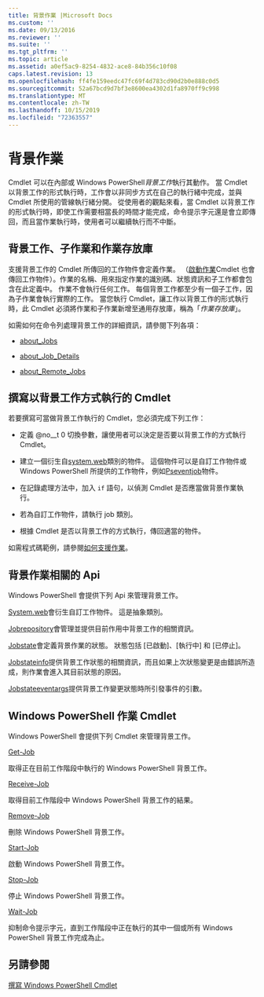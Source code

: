 ```yaml
---
title: 背景作業 |Microsoft Docs
ms.custom: ''
ms.date: 09/13/2016
ms.reviewer: ''
ms.suite: ''
ms.tgt_pltfrm: ''
ms.topic: article
ms.assetid: a0ef5ac9-8254-4832-ace8-84b356c10f08
caps.latest.revision: 13
ms.openlocfilehash: ff4fe159eedc47fc69f4d783cd90d2b0e888c0d5
ms.sourcegitcommit: 52a67bcd9d7bf3e8600ea4302d1fa8970ff9c998
ms.translationtype: MT
ms.contentlocale: zh-TW
ms.lasthandoff: 10/15/2019
ms.locfileid: "72363557"
---
```

# <a name="background-jobs"></a>背景作業

Cmdlet 可以在內部或 Windows PowerShell*背景工作*執行其動作。 當 Cmdlet 以背景工作的形式執行時，工作會以非同步方式在自己的執行緒中完成，並與 Cmdlet 所使用的管線執行緒分開。 從使用者的觀點來看，當 Cmdlet 以背景工作的形式執行時，即使工作需要相當長的時間才能完成，命令提示字元還是會立即傳回，而且當作業執行時，使用者可以繼續執行而不中斷。

## <a name="background-jobs-child-jobs-and-the-job-repository"></a>背景工作、子作業和作業存放庫

支援背景工作的 Cmdlet 所傳回的工作物件會定義作業。 （[啟動作業](/powershell/module/Microsoft.PowerShell.Core/Start-Job)Cmdlet 也會傳回工作物件）。作業的名稱、用來指定作業的識別碼、狀態資訊和子工作都會包含在此定義中。 作業不會執行任何工作。 每個背景工作都至少有一個子工作，因為子作業會執行實際的工作。 當您執行 Cmdlet，讓工作以背景工作的形式執行時，此 Cmdlet 必須將作業和子作業新增至通用存放庫，稱為「*作業存放庫*」。

如需如何在命令列處理背景工作的詳細資訊，請參閱下列各項：

- [about_Jobs](/powershell/module/microsoft.powershell.core/about/about_jobs)

- [about_Job_Details](/powershell/module/microsoft.powershell.core/about/about_job_details)

- [about_Remote_Jobs](/powershell/module/microsoft.powershell.core/about/about_remote_jobs)

## <a name="writing-a-cmdlet-that-runs-as-a-background-job"></a>撰寫以背景工作方式執行的 Cmdlet

若要撰寫可當做背景工作執行的 Cmdlet，您必須完成下列工作：

- 定義 @no__t 0 切換參數，讓使用者可以決定是否要以背景工作的方式執行 Cmdlet。

- 建立一個衍生自[system.web](/dotnet/api/System.Management.Automation.Job)類別的物件。 這個物件可以是自訂工作物件或 Windows PowerShell 所提供的工作物件，例如[Pseventjob](/dotnet/api/System.Management.Automation.PSEventJob)物件。

- 在記錄處理方法中，加入 `if` 語句，以偵測 Cmdlet 是否應當做背景作業執行。

- 若為自訂工作物件，請執行 job 類別。

- 根據 Cmdlet 是否以背景工作的方式執行，傳回適當的物件。

如需程式碼範例，請參閱[如何支援作業](./how-to-support-jobs.md)。

## <a name="background-job-related-apis"></a>背景作業相關的 Api

Windows PowerShell 會提供下列 Api 來管理背景工作。

[System.web](/dotnet/api/System.Management.Automation.Job)會衍生自訂工作物件。 這是抽象類別。

[Jobrepository](/dotnet/api/System.Management.Automation.JobRepository)會管理並提供目前作用中背景工作的相關資訊。

[Jobstate](/dotnet/api/System.Management.Automation.JobState)會定義背景作業的狀態。 狀態包括 [已啟動]、[執行中] 和 [已停止]。

[Jobstateinfo](/dotnet/api/System.Management.Automation.JobStateInfo)提供背景工作狀態的相關資訊，而且如果上次狀態變更是由錯誤所造成，則作業會進入其目前狀態的原因。

[Jobstateeventargs](/dotnet/api/System.Management.Automation.JobStateEventArgs)提供背景工作變更狀態時所引發事件的引數。

## <a name="windows-powershell-job-cmdlets"></a>Windows PowerShell 作業 Cmdlet

Windows PowerShell 會提供下列 Cmdlet 來管理背景工作。

[Get-Job](/powershell/module/Microsoft.PowerShell.Core/Get-Job)

取得正在目前工作階段中執行的 Windows PowerShell 背景工作。

[Receive-Job](/powershell/module/Microsoft.PowerShell.Core/Receive-Job)

取得目前工作階段中 Windows PowerShell 背景工作的結果。

[Remove-Job](/powershell/module/Microsoft.PowerShell.Core/Remove-Job)

刪除 Windows PowerShell 背景工作。

[Start-Job](/powershell/module/Microsoft.PowerShell.Core/Start-Job)

啟動 Windows PowerShell 背景工作。

[Stop-Job](/powershell/module/Microsoft.PowerShell.Core/Stop-Job)

停止 Windows PowerShell 背景工作。

[Wait-Job](/powershell/module/Microsoft.PowerShell.Core/Wait-Job)

抑制命令提示字元，直到工作階段中正在執行的其中一個或所有 Windows PowerShell 背景工作完成為止。

## <a name="see-also"></a>另請參閱

[撰寫 Windows PowerShell Cmdlet](./writing-a-windows-powershell-cmdlet.md)
